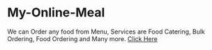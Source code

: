 # My-Online-Meal
We can Order any food from Menu, Services are Food Catering, Bulk Ordering, Food Ordering and Many more.
[Click Here](https://vanshul22.github.io/My-Online-Meal-Website/)
